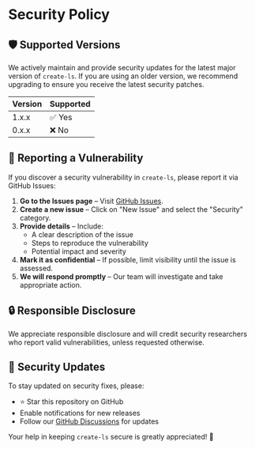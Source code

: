 # Security Policy

## 🛡 Supported Versions

We actively maintain and provide security updates for the latest major version of `create-ls`. If you are using an older version, we recommend upgrading to ensure you receive the latest security patches.

| Version | Supported |
| ------- | --------- |
| 1.x.x   | ✅ Yes    |
| 0.x.x   | ❌ No     |

## 🐛 Reporting a Vulnerability

If you discover a security vulnerability in `create-ls`, please report it via GitHub Issues:

1. **Go to the Issues page** – Visit [GitHub Issues](https://github.com/jp-coffee/create-ls/issues).
2. **Create a new issue** – Click on "New Issue" and select the "Security" category.
3. **Provide details** – Include:
   - A clear description of the issue
   - Steps to reproduce the vulnerability
   - Potential impact and severity
4. **Mark it as confidential** – If possible, limit visibility until the issue is assessed.
5. **We will respond promptly** – Our team will investigate and take appropriate action.

## 🔒 Responsible Disclosure

We appreciate responsible disclosure and will credit security researchers who report valid vulnerabilities, unless requested otherwise.

## 🔄 Security Updates

To stay updated on security fixes, please:

- ⭐ Star this repository on GitHub
- Enable notifications for new releases
- Follow our [GitHub Discussions](https://github.com/jp-coffee/create-ls/discussions) for updates

Your help in keeping `create-ls` secure is greatly appreciated! 🙌

